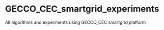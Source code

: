 # GECCO_CEC_smartgrid_experiments
All algorithms and experiments using GECCO_CEC smartgrid platform
